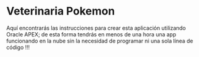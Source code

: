 # Veterinaria Pokemon
Aquí encontrarás las instrucciones para crear esta aplicación utilizando Oracle APEX;  de esta forma tendrás en menos de una hora una app funcionando en la nube sin la necesidad de programar ni una sola línea de código !!!


